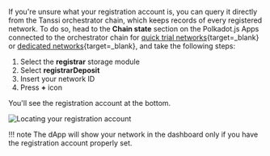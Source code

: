 If you're unsure what your registration account is, you can query it directly from the Tanssi orchestrator chain, which keeps records of every registered network. To do so, head to the **Chain state** section on the Polkadot.js Apps connected to the orchestrator chain for [quick trial networks](https://polkadot.js.org/apps/?rpc=wss://fraa-flashbox-rpc.a.stagenet.tanssi.network#/chainstate){target=\_blank} or [dedicated networks](https://polkadot.js.org/apps/?rpc=wss://dancelight.tanssi-api.network#/chainstate){target=\_blank}, and take the following steps:

1. Select the **registrar** storage module
2. Select **registrarDeposit**
3. Insert your network ID
4. Press **+** icon

You'll see the registration account at the bottom.

![Locating your registration account](/images/builders/manage/dapp/locate-registration-account.webp)

!!! note
    The dApp will show your network in the dashboard only if you have the registration account properly set.